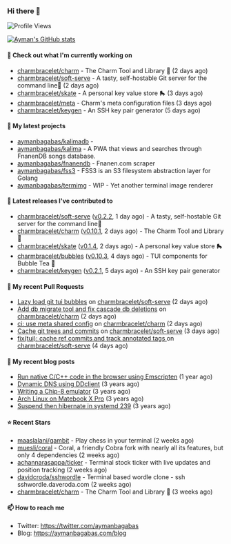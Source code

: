 ### Hi there 👋

![Profile Views](https://komarev.com/ghpvc/?username=aymanbagabas&label=PROFILE+VIEWS)

[![Ayman's GitHub stats](https://github-readme-stats.vercel.app/api?username=aymanbagabas&count_private=true&show_icons=true)](https://github.com/anuraghazra/github-readme-stats)

#### 👷 Check out what I'm currently working on

- [charmbracelet/charm](https://github.com/charmbracelet/charm) - The Charm Tool and Library 🌟 (2 days ago)
- [charmbracelet/soft-serve](https://github.com/charmbracelet/soft-serve) - A tasty, self-hostable Git server for the command line🍦 (2 days ago)
- [charmbracelet/skate](https://github.com/charmbracelet/skate) - A personal key value store 🛼 (3 days ago)
- [charmbracelet/meta](https://github.com/charmbracelet/meta) - Charm&#39;s meta configuration files (3 days ago)
- [charmbracelet/keygen](https://github.com/charmbracelet/keygen) - An SSH key pair generator (5 days ago)

#### 🌱 My latest projects

- [aymanbagabas/kalimadb](https://github.com/aymanbagabas/kalimadb) - 
- [aymanbagabas/kalima](https://github.com/aymanbagabas/kalima) - A PWA that views and searches through FnanenDB songs database.
- [aymanbagabas/fnanendb](https://github.com/aymanbagabas/fnanendb) - Fnanen.com scraper
- [aymanbagabas/fss3](https://github.com/aymanbagabas/fss3) - FSS3 is an S3 filesystem abstraction layer for Golang
- [aymanbagabas/termimg](https://github.com/aymanbagabas/termimg) - WIP - Yet another terminal image renderer

#### 🔭 Latest releases I've contributed to

- [charmbracelet/soft-serve](https://github.com/charmbracelet/soft-serve) ([v0.2.2](https://github.com/charmbracelet/soft-serve/releases/tag/v0.2.2), 1 day ago) - A tasty, self-hostable Git server for the command line🍦
- [charmbracelet/charm](https://github.com/charmbracelet/charm) ([v0.10.1](https://github.com/charmbracelet/charm/releases/tag/v0.10.1), 2 days ago) - The Charm Tool and Library 🌟
- [charmbracelet/skate](https://github.com/charmbracelet/skate) ([v0.1.4](https://github.com/charmbracelet/skate/releases/tag/v0.1.4), 2 days ago) - A personal key value store 🛼
- [charmbracelet/bubbles](https://github.com/charmbracelet/bubbles) ([v0.10.3](https://github.com/charmbracelet/bubbles/releases/tag/v0.10.3), 4 days ago) - TUI components for Bubble Tea 🍡
- [charmbracelet/keygen](https://github.com/charmbracelet/keygen) ([v0.2.1](https://github.com/charmbracelet/keygen/releases/tag/v0.2.1), 5 days ago) - An SSH key pair generator

#### 🔨 My recent Pull Requests

- [Lazy load git tui bubbles](https://github.com/charmbracelet/soft-serve/pull/91) on [charmbracelet/soft-serve](https://github.com/charmbracelet/soft-serve) (2 days ago)
- [Add db migrate tool and fix cascade db deletions](https://github.com/charmbracelet/charm/pull/87) on [charmbracelet/charm](https://github.com/charmbracelet/charm) (2 days ago)
- [ci: use meta shared config](https://github.com/charmbracelet/charm/pull/86) on [charmbracelet/charm](https://github.com/charmbracelet/charm) (2 days ago)
- [Cache git trees and commits](https://github.com/charmbracelet/soft-serve/pull/90) on [charmbracelet/soft-serve](https://github.com/charmbracelet/soft-serve) (3 days ago)
- [fix(tui): cache ref commits and track annotated tags ](https://github.com/charmbracelet/soft-serve/pull/89) on [charmbracelet/soft-serve](https://github.com/charmbracelet/soft-serve) (4 days ago)

#### 📜 My recent blog posts

- [Run native C/C&#43;&#43; code in the browser using Emscripten](https://aymanbagabas.com/blog/2020/11/18/run-native-c-c&#43;&#43;-code-in-the-browser-using-emscripten.html) (1 year ago)
- [Dynamic DNS using DDclient](https://aymanbagabas.com/blog/2019/02/16/dynamic-dns-using-ddclient.html) (3 years ago)
- [Writing a Chip-8 emulator](https://aymanbagabas.com/blog/2018/09/17/chip-8-emulator.html) (3 years ago)
- [Arch Linux on Matebook X Pro](https://aymanbagabas.com/blog/2018/07/23/archlinux-on-matebook-x-pro.html) (3 years ago)
- [Suspend then hibernate in systemd 239](https://aymanbagabas.com/blog/2018/07/18/suspend-then-hibernate.html) (3 years ago)

#### ⭐ Recent Stars

- [maaslalani/gambit](https://github.com/maaslalani/gambit) - Play chess in your terminal (2 weeks ago)
- [muesli/coral](https://github.com/muesli/coral) - Coral, a friendly Cobra fork with nearly all its features, but only 4 dependencies (2 weeks ago)
- [achannarasappa/ticker](https://github.com/achannarasappa/ticker) - Terminal stock ticker with live updates and position tracking (2 weeks ago)
- [davidcroda/sshwordle](https://github.com/davidcroda/sshwordle) - Terminal based wordle clone - ssh sshwordle.daveroda.com (2 weeks ago)
- [charmbracelet/charm](https://github.com/charmbracelet/charm) - The Charm Tool and Library 🌟 (3 weeks ago)

#### 📫 How to reach me

- Twitter: https://twitter.com/aymanbagabas
- Blog: https://aymanbagabas.com/blog
